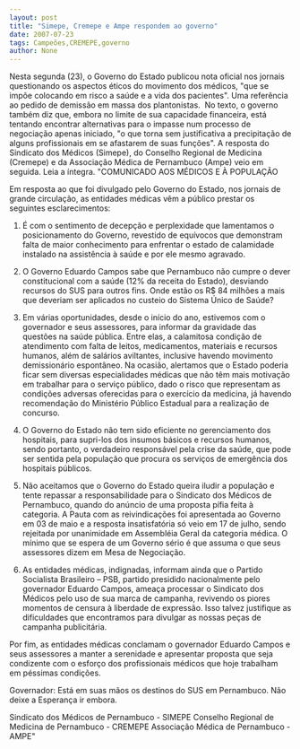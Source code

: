 ```yaml
---
layout: post
title: "Simepe, Cremepe e Ampe respondem ao governo"
date: 2007-07-23
tags: Campeões,CREMEPE,governo
author: None
---
```

Nesta segunda (23), o Governo do Estado publicou nota oficial nos jornais questionando os aspectos &eacute;ticos do movimento dos m&eacute;dicos, &quot;que se imp&otilde;e colocando em risco a sa&uacute;de e a vida dos pacientes&quot;. Uma refer&ecirc;ncia ao pedido de demiss&atilde;o em massa dos plantonistas.&nbsp; 
No texto, o governo tamb&eacute;m diz que, embora no limite de sua capacidade financeira, est&aacute; tentando encontrar alternativas para o impasse num processo de negocia&ccedil;&atilde;o apenas iniciado, &quot;o que torna sem justificativa a precipita&ccedil;&atilde;o de alguns profissionais em se afastarem de suas fun&ccedil;&otilde;es&quot;.
A resposta do Sindicato dos M&eacute;dicos (Simepe), do Conselho Regional de Medicina (Cremepe) e da Associa&ccedil;&atilde;o M&eacute;dica de Pernambuco (Ampe) veio em seguida. 
Leia a &iacute;ntegra.
&quot;COMUNICADO AOS M&Eacute;DICOS E &Agrave; POPULA&Ccedil;&Atilde;O 

Em resposta ao que foi divulgado pelo Governo do Estado, nos jornais de grande circula&ccedil;&atilde;o, as entidades m&eacute;dicas v&ecirc;m a p&uacute;blico prestar os seguintes esclarecimentos: 

1) &Eacute; com o sentimento de decep&ccedil;&atilde;o e perplexidade que lamentamos o posicionamento do Governo, revestido de equ&iacute;vocos que demonstram falta de maior conhecimento para enfrentar o estado de calamidade instalado na assist&ecirc;ncia &agrave; sa&uacute;de e por ele mesmo agravado. 

2) O Governo Eduardo Campos sabe que Pernambuco n&atilde;o cumpre o dever constitucional com a sa&uacute;de (12% da receita do Estado), desviando recursos do SUS para outros fins. Onde est&atilde;o os R$ 84 milh&otilde;es a mais que deveriam ser aplicados no custeio do Sistema &Uacute;nico de Sa&uacute;de? 

3) Em v&aacute;rias oportunidades, desde o in&iacute;cio do ano, estivemos com o governador e seus assessores, para informar da gravidade das quest&otilde;es na sa&uacute;de p&uacute;blica. Entre elas, a calamitosa condi&ccedil;&atilde;o de atendimento com falta de leitos, medicamentos, materiais e recursos humanos, al&eacute;m de sal&aacute;rios aviltantes, inclusive havendo movimento demission&aacute;rio espont&acirc;neo. Na ocasi&atilde;o, alertamos que o Estado poderia ficar sem 
diversas especialidades m&eacute;dicas que n&atilde;o t&ecirc;m mais motiva&ccedil;&atilde;o em trabalhar para o servi&ccedil;o p&uacute;blico, dado o risco que representam as condi&ccedil;&otilde;es adversas oferecidas para o exerc&iacute;cio da medicina, j&aacute; havendo recomenda&ccedil;&atilde;o do Minist&eacute;rio P&uacute;blico Estadual para a realiza&ccedil;&atilde;o de concurso. 

4) O Governo do Estado n&atilde;o tem sido eficiente no gerenciamento dos hospitais, para supri-los dos insumos b&aacute;sicos e recursos humanos, sendo portanto, o verdadeiro respons&aacute;vel pela crise da sa&uacute;de, que pode ser sentida pela popula&ccedil;&atilde;o que procura os servi&ccedil;os de emerg&ecirc;ncia dos hospitais p&uacute;blicos. 

5) N&atilde;o aceitamos que o Governo do Estado queira iludir a popula&ccedil;&atilde;o e tente repassar a responsabilidade para o Sindicato dos M&eacute;dicos de Pernambuco, quando do an&uacute;ncio de uma proposta p&iacute;fia feita &agrave; categoria. A Pauta com as reivindica&ccedil;&otilde;es foi apresentada ao Governo em 03 de maio e a resposta insatisfat&oacute;ria s&oacute; veio em 17 de julho, sendo rejeitada por unanimidade em Assembl&eacute;ia Geral da categoria m&eacute;dica. O m&iacute;nimo que se espera de um Governo s&eacute;rio &eacute; que assuma o que seus assessores dizem em Mesa de Negocia&ccedil;&atilde;o. 

6) As entidades m&eacute;dicas, indignadas, informam ainda que o Partido Socialista Brasileiro &ndash; PSB, partido presidido nacionalmente pelo governador Eduardo Campos, amea&ccedil;a processar o Sindicato dos M&eacute;dicos pelo uso de sua marca de campanha, revivendo os piores momentos de censura &agrave; liberdade de express&atilde;o. Isso talvez justifique as dificuldades que encontramos para divulgar as nossas pe&ccedil;as de campanha publicit&aacute;ria. 

Por fim, as entidades m&eacute;dicas conclamam o governador Eduardo Campos e seus assessores a manter a serenidade e apresentar proposta que seja condizente com o esfor&ccedil;o dos profissionais m&eacute;dicos que hoje trabalham em p&eacute;ssimas condi&ccedil;&otilde;es. 

Governador: Est&aacute; em suas m&atilde;os os destinos do SUS em Pernambuco. N&atilde;o deixe a Esperan&ccedil;a ir embora. 

Sindicato dos M&eacute;dicos de Pernambuco - SIMEPE 
Conselho Regional de Medicina de Pernambuco - CREMEPE 
Associa&ccedil;&atilde;o M&eacute;dica de Pernambuco - AMPE&quot; 